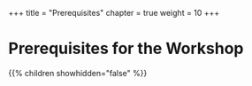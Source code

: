 +++
title = "Prerequisites"
chapter = true
weight = 10
+++

# Prerequisites for the Workshop

{{% children showhidden="false" %}}


